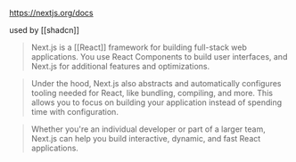https://nextjs.org/docs

used by [[shadcn]]

>Next.js is a [[React]] framework for building full-stack web applications. You use React Components to build user interfaces, and Next.js for additional features and optimizations.

>Under the hood, Next.js also abstracts and automatically configures tooling needed for React, like bundling, compiling, and more. This allows you to focus on building your application instead of spending time with configuration.

>Whether you're an individual developer or part of a larger team, Next.js can help you build interactive, dynamic, and fast React applications.